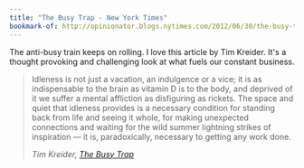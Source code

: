```yaml
---
title: "The Busy Trap - New York Times"
bookmark-of: http://opinionator.blogs.nytimes.com/2012/06/30/the-busy-trap/
---
```

The anti-busy train keeps on rolling. I love this article by Tim Kreider. It's a thought provoking and challenging look at what fuels our constant business.

> Idleness is not just a vacation, an indulgence or a vice; it is as indispensable to the brain as vitamin D is to the body, and deprived of it we suffer a mental affliction as disfiguring as rickets. The space and quiet that idleness provides is a necessary condition for standing back from life and seeing it whole, for making unexpected connections and waiting for the wild summer lightning strikes of inspiration — it is, paradoxically, necessary to getting any work done.
>
> <cite class="h-cite">Tim Kreider, [The Busy Trap](http://opinionator.blogs.nytimes.com/2012/06/30/the-busy-trap/)</cite>
